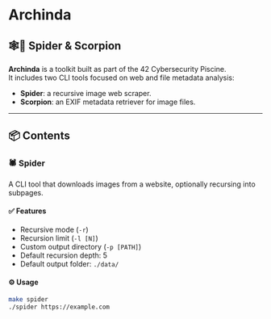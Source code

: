 # Archinda

## 🕸️🦂 Spider & Scorpion

**Archinda** is a toolkit built as part of the 42 Cybersecurity Piscine.  
It includes two CLI tools focused on web and file metadata analysis:

- **Spider**: a recursive image web scraper.
- **Scorpion**: an EXIF metadata retriever for image files.

---

## 📦 Contents

### 🕷 Spider
A CLI tool that downloads images from a website, optionally recursing into subpages.

#### ✅ Features
- Recursive mode (`-r`)
- Recursion limit (`-l [N]`)
- Custom output directory (`-p [PATH]`)
- Default recursion depth: 5
- Default output folder: `./data/`

#### ⚙ Usage
```bash
make spider
./spider https://example.com
